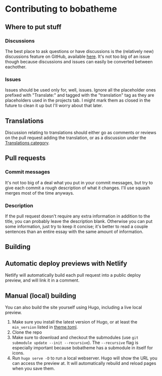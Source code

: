 # Contributing to bobatheme

## Where to put stuff

### Discussions

The best place to ask questions or have discussions is the (relatively new)
discussions feature on GitHub, available
[here](https://github.com/BBaoVanC/bbaovanc.com/discussions). It's not too big
of an issue though because discussions and issues can easily be converted
between eachother.

### Issues

Issues should be used only for, well, issues. Ignore all the placeholder ones
prefixed with "Translate:" and tagged with the "translation" tag as they are
placeholders used in the projects tab. I might mark them as closed in the future
to clean it up but I'll worry about that later.

## Translations

Discussion relating to translations should either go as comments or reviews on
the pull request adding the translation, or as a discussion under the
[Translations category](https://github.com/BBaoVanC/bbaovanc.com/discussions/categories/translations).

## Pull requests

### Commit messages

It's not too big of a deal what you put in your commit messages, but try to give
each commit a rough description of what it changes. I'll use squash merges most
of the time anyways.

### Description

If the pull request doesn't require any extra information in addition to the
title, you can probably leave the description blank. Otherwise you can put some
information, just try to keep it concise; it's better to read a couple sentences
than an entire essay with the same amount of information.

## Building

## Automatic deploy previews with Netlify

Netlify will automatically build each pull request into a public deploy preview,
and will link it in a comment.

## Manual (local) building

You can also build the site yourself using Hugo, including a live local preview.

1. Make sure you install the latest version of Hugo, or at least the
   `min_version` listed in
   [theme.toml](https://github.com/BBaoVanC/bobatheme/blob/master/theme.toml#L11).
2. Clone the repo
3. Make sure to download and checkout the submodules (use `git submodule update
   --init --recursive`). The `--recursive` flag is especially important because
   bobatheme has a submodule in itself for icons.
4. Run `hugo serve -D` to run a local webserver. Hugo will show the URL you can
   access the preview at. It will automatically rebuild and reload pages when
   you save them.
